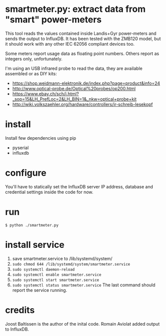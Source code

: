 # smartmeter.py: extract data from "smart" power-meters

This tool reads the values contained inside Landis+Gyr
power-meters and sends the output to InfluxDB. It has been 
tested with the ZMB120 model, but it should work with any
other IEC 62056 compliant devices too.

Some meters report usage data as floating point numbers.
Others report as integers only, unfortunately.

I'm using an USB infrared probe to read the data, they are
available assembled or as DIY kits:

* https://shop.weidmann-elektronik.de/index.php?page=product&info=24
* http://www.optical-probe.de/Optical%20probes/op200.html
* https://www.ebay.ch/sch/i.html?_sop=15&LH_PrefLoc=2&LH_BIN=1&_nkw=optical+probe+kit
* http://wiki.volkszaehler.org/hardware/controllers/ir-schreib-lesekopf

# install

Install few dependencies using pip

* pyserial
* influxdb

# configure

You'll have to statically set the InfluxDB server IP address,
database and credential settings inside the code for now.

# run

``$ python ./smartmeter.py``

# install service
1. save smartmeter.service to /lib/systemd/system/
2. ``sudo chmod 644 /lib/systemd/system/smartmeter.service``
3. ``sudo systemctl daemon-reload``
4. ``sudo systemctl enable smartmeter.service``
5. ``sudo systemctl start smartmeter.service``
6. ``sudo systemctl status smartmeter.service``
The last command should report the service running.

# credits

Joost Baltissen is the author of the inital code.
Romain Aviolat added output to InfluxDB.
